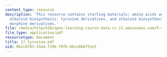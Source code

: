 ```yaml
---
content_type: resource
description: 'This resource contains starting materials: amino acids and nucleic acids,
  alkaloid biosynthesis: tyrosine derivatives, and alkaloid biosynthesis: tyrosine
  morphine derivatives.'
file: /media/https%3A/open-learning-course-data-rc.s3.amazonaws.com/5-451-chemistry-of-biomolecules-i-fall-2005/0b2cbf0355da729bf0fb6bce8bb751e5_17_tyrosine.pdf
file_type: application/pdf
resourcetype: Document
title: 17_tyrosine.pdf
uid: 0b2cbf03-55da-729b-f0fb-6bce8bb751e5
---
```

